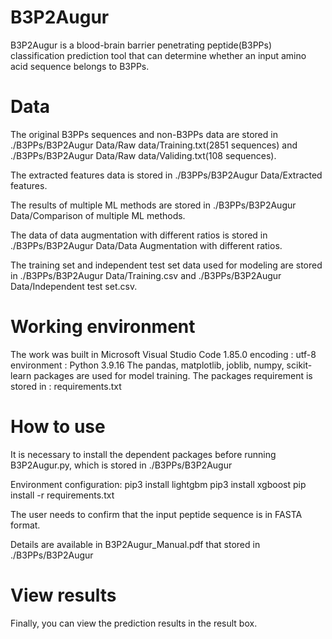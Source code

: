 # B3P2Augur
B3P2Augur is a blood-brain barrier penetrating peptide(B3PPs) classification prediction tool that can determine whether an input amino acid sequence belongs to B3PPs.

# Data
The original B3PPs sequences and non-B3PPs data are stored in ./B3PPs/B3P2Augur Data/Raw data/Training.txt(2851 sequences) and ./B3PPs/B3P2Augur Data/Raw data/Validing.txt(108 sequences).

The extracted features data is stored in ./B3PPs/B3P2Augur Data/Extracted features.

The results of multiple ML methods are stored in ./B3PPs/B3P2Augur Data/Comparison of multiple ML methods.

The data of data augmentation with different ratios is stored in ./B3PPs/B3P2Augur Data/Data Augmentation with different ratios.

The training set and independent test set data used for modeling are stored in ./B3PPs/B3P2Augur Data/Training.csv and ./B3PPs/B3P2Augur Data/Independent test set.csv.

# Working environment
The work was built in Microsoft Visual Studio Code 1.85.0
encoding : utf-8  
environment : Python 3.9.16
The pandas, matplotlib, joblib, numpy, scikit-learn packages are used for model training.
The packages requirement is stored in : requirements.txt


# How to use
It is necessary to install the dependent packages before running B3P2Augur.py, which is stored in ./B3PPs/B3P2Augur

Environment configuration: 
pip3 install lightgbm
pip3 install xgboost
pip install -r requirements.txt

The user needs to confirm that the input peptide sequence is in FASTA format.

Details are available in B3P2Augur_Manual.pdf that stored in ./B3PPs/B3P2Augur

# View results
Finally, you can view the prediction results in the result box.
